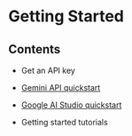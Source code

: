 # Getting Started

## Contents

- Get an API key

- [Gemini API quickstart](gemini-api-quickstart.md)

- [Google AI Studio quickstart](google-ai-studio-quickstart.md)

- Getting started tutorials
